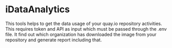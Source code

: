 # iDataAnalytics
This tools helps to get the data usage of your quay.io repository activities.
This requires token and API as input which must be passed through the .env file.
It find out which organization has downloaded the image from your repository and generate report including that.

